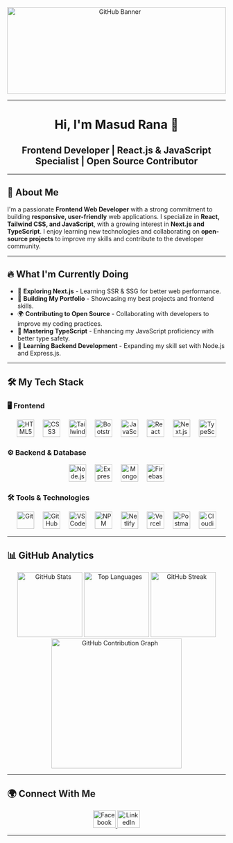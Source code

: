 <div align="center">
  <img height="200" width="100%" src="https://i.ibb.co.com/8n8hQMV4/Github-Banner.png" alt="GitHub Banner" />
</div>

---

<h1 align="center">Hi, I'm Masud Rana 👋</h1>
<h2 align="center">Frontend Developer | React.js & JavaScript Specialist | Open Source Contributor</h2>

---

## 🚀 About Me

I'm a passionate **Frontend Web Developer** with a strong commitment to building **responsive, user-friendly** web applications. I specialize in **React, Tailwind CSS, and JavaScript**, with a growing interest in **Next.js and TypeScript**. I enjoy learning new technologies and collaborating on **open-source projects** to improve my skills and contribute to the developer community.

---

## 🔥 What I'm Currently Doing

- 🚀 **Exploring Next.js** - Learning SSR & SSG for better web performance.
- 💼 **Building My Portfolio** - Showcasing my best projects and frontend skills.
- 🌍 **Contributing to Open Source** - Collaborating with developers to improve my coding practices.
- 🎯 **Mastering TypeScript** - Enhancing my JavaScript proficiency with better type safety.
- 📖 **Learning Backend Development** - Expanding my skill set with Node.js and Express.js.

---

## 🛠️ My Tech Stack

### 🖥️ Frontend
<div align="center">
  <img src="https://cdn.jsdelivr.net/gh/devicons/devicon/icons/html5/html5-original.svg" height="40" alt="HTML5" />
  <img width="12" />
  <img src="https://cdn.jsdelivr.net/gh/devicons/devicon/icons/css3/css3-original.svg" height="40" alt="CSS3" />
  <img width="12" />
  <img src="https://skillicons.dev/icons?i=tailwind" height="40" alt="Tailwind CSS" />
  <img width="12" />
  <img src="https://cdn.jsdelivr.net/gh/devicons/devicon/icons/bootstrap/bootstrap-original.svg" height="40" alt="Bootstrap" />
  <img width="12" />
  <img src="https://cdn.jsdelivr.net/gh/devicons/devicon/icons/javascript/javascript-original.svg" height="40" alt="JavaScript" />
  <img width="12" />
  <img src="https://cdn.jsdelivr.net/gh/devicons/devicon/icons/react/react-original.svg" height="40" alt="React" />
  <img width="12" />
  <img src="https://cdn.jsdelivr.net/gh/devicons/devicon/icons/nextjs/nextjs-original.svg" height="40" alt="Next.js" />
  <img width="12" />
  <img src="https://skillicons.dev/icons?i=typescript" height="40" alt="TypeScript" />
</div>

### ⚙️ Backend & Database
<div align="center">
  <img src="https://cdn.jsdelivr.net/gh/devicons/devicon/icons/nodejs/nodejs-original.svg" height="40" alt="Node.js" />
  <img width="12" />
  <img src="https://skillicons.dev/icons?i=express" height="40" alt="Express.js" />
  <img width="12" />
  <img src="https://skillicons.dev/icons?i=mongodb" height="40" alt="MongoDB" />
  <img width="12" />
  <img src="https://skillicons.dev/icons?i=firebase" height="40" alt="Firebase" />
</div>

### 🛠️ Tools & Technologies
<div align="center">
  <img src="https://skillicons.dev/icons?i=git" height="40" alt="Git" />
  <img width="12" />
  <img src="https://skillicons.dev/icons?i=github" height="40" alt="GitHub" />
  <img width="12" />
  <img src="https://skillicons.dev/icons?i=vscode" height="40" alt="VS Code" />
  <img width="12" />
  <img src="https://skillicons.dev/icons?i=npm" height="40" alt="NPM" />
  <img width="12" />
  <img src="https://skillicons.dev/icons?i=netlify" height="40" alt="Netlify" />
  <img width="12" />
  <img src="https://skillicons.dev/icons?i=vercel" height="40" alt="Vercel" />
  <img width="12" />
  <img src="https://skillicons.dev/icons?i=postman" height="40" alt="Postman" />
  <img width="12" />
  <img src="https://skillicons.dev/icons?i=cloudinary" height="40" alt="Cloudinary" />
</div>

---

## 📊 GitHub Analytics

<div align="center">
  <img src="https://github-readme-stats.vercel.app/api?username=masud2005&show_icons=true&count_private=true&theme=dracula&hide_border=false" height="150" alt="GitHub Stats" />
  <img src="https://github-readme-stats.vercel.app/api/top-langs?username=masud2005&layout=compact&theme=blueberry&hide_border=false" height="150" alt="Top Languages" />
  <img src="https://github-readme-streak-stats.herokuapp.com/?user=masud2005&theme=dracula&hide_border=false" height="150" alt="GitHub Streak" />
  <img src="https://github-readme-activity-graph.vercel.app/graph?username=masud2005&theme=react-dark&hide_border=false" height="300" alt="GitHub Contribution Graph" />
</div>

---

## 🌍 Connect With Me

<div align="center">
  <a href="https://www.facebook.com/MasudRana2005" target="_blank">
    <img src="https://raw.githubusercontent.com/maurodesouza/profile-readme-generator/master/src/assets/icons/social/facebook/default.svg" width="52" height="40" alt="Facebook" />
  </a>
  <a href="https://www.linkedin.com/in/masud-rana2005/" target="_blank">
    <img src="https://raw.githubusercontent.com/maurodesouza/profile-readme-generator/master/src/assets/icons/social/linkedin/default.svg" width="52" height="40" alt="LinkedIn" />
  </a>
</div>

---
